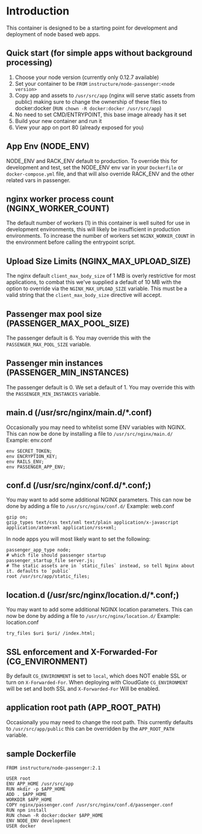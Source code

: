 # Introduction
This container is designed to be a starting point for development and
deployment of node based web apps.

## Quick start (for simple apps without background processing)
1. Choose your node version (currently only 0.12.7 available)
2. Set your container to be `FROM` `instructure/node-passenger:<node version>`
3. Copy app and assets to `/usr/src/app` (nginx will serve static assets from public)
making sure to change the ownership of these files to docker:docker (`RUN chown -R docker:docker /usr/src/app`)
4. No need to set CMD/ENTRYPOINT, this base image already has it set
5. Build your new container and run it
6. View your app on port 80 (already exposed for you)

## App Env (NODE_ENV)
NODE_ENV and RACK_ENV default to production. To override this for
development and test, set the NODE_ENV env var in your `Dockerfile` or
`docker-compose.yml` file, and that will also override RACK_ENV and the
other related vars in passenger.

## nginx worker process count (NGINX_WORKER_COUNT)
The default number of workers (1) in this container is well suited for use
in development environments, this will likely be insufficient in production
environments. To increase the number of workers set `NGINX_WORKER_COUNT` in
the environment before calling the entrypoint script.

## Upload Size Limits (NGINX_MAX_UPLOAD_SIZE)
The nginx default `client_max_body_size` of 1 MB is overly restrictive for
most applications, to combat this we've supplied a default of 10 MB with
the option to override via the `NGINX_MAX_UPLOAD_SIZE` variable. This must
be a valid string that the `client_max_body_size` directive will accept.

## Passenger max pool size (PASSENGER_MAX_POOL_SIZE)
The passenger default is 6. You may override this with the
`PASSENGER_MAX_POOL_SIZE` variable.

## Passenger min instances (PASSENGER_MIN_INSTANCES)
The passenger default is 0. We set a default of 1. You may override this with the
`PASSENGER_MIN_INSTANCES` variable.

## main.d (/usr/src/nginx/main.d/*.conf)
Occasionally you may need to whitelist some ENV variables with NGINX. This
can now be done by installing a file to `/usr/src/nginx/main.d/`
Example: env.conf
```
env SECRET_TOKEN;
env ENCRYPTION_KEY;
env RAILS_ENV;
env PASSENGER_APP_ENV;
```

## conf.d (/usr/src/nginx/conf.d/*.conf;)
You may want to add some additional NGINX parameters. This can now
be done by adding a file to `/usr/src/nginx/conf.d/`
Example: web.conf

```
gzip on;
gzip_types text/css text/xml text/plain application/x-javascript application/atom+xml application/rss+xml;
```

In node apps you will most likely want to set the following:

```
passenger_app_type node;
# which file should passenger startup
passenger_startup_file server.js;
# The static assets are in `static_files` instead, so tell Nginx about it. defaults to `public`
root /usr/src/app/static_files;

```

## location.d (/usr/src/nginx/location.d/*.conf;)
You may want to add some additional NGINX location parameters. This can now
be done by adding a file to `/usr/src/nginx/location.d/`
Example: location.conf

```
try_files $uri $uri/ /index.html;
```
## SSL enforcement and X-Forwarded-For  (CG_ENVIRONMENT)
By default `CG_ENVIRONMENT` is set to `local`, which does NOT enable SSL or turn on `X-Forwarded-For`.
When deploying with CloudGate `CG_ENVIRONMENT` will be set and both SSL and `X-Forwarded-For` Will be enabled.

## application root path (APP_ROOT_PATH)
Occasionally you may need to change the root path. This currently defaults to
`/usr/src/app/public` this can be overridden by the `APP_ROOT_PATH` variable.

## sample Dockerfile

```
FROM instructure/node-passenger:2.1

USER root
ENV APP_HOME /usr/src/app
RUN mkdir -p $APP_HOME
ADD . $APP_HOME
WORKDIR $APP_HOME
COPY nginx/passenger.conf /usr/src/nginx/conf.d/passenger.conf
RUN npm install
RUN chown -R docker:docker $APP_HOME
ENV NODE_ENV development
USER docker
```
